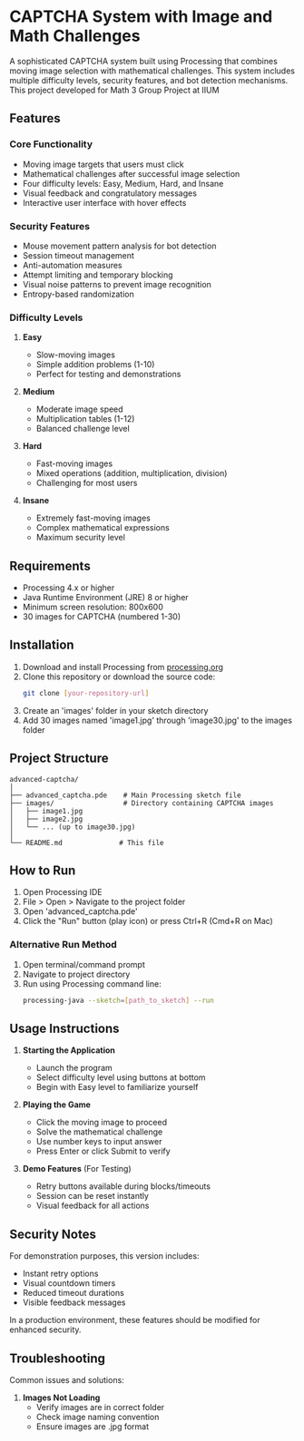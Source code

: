 # CAPTCHA System with Image and Math Challenges

A sophisticated CAPTCHA system built using Processing that combines moving image selection with mathematical challenges. This system includes multiple difficulty levels, security features, and bot detection mechanisms. This project developed for Math 3 Group Project at IIUM

## Features

### Core Functionality
- Moving image targets that users must click
- Mathematical challenges after successful image selection
- Four difficulty levels: Easy, Medium, Hard, and Insane
- Visual feedback and congratulatory messages
- Interactive user interface with hover effects

### Security Features
- Mouse movement pattern analysis for bot detection
- Session timeout management
- Anti-automation measures
- Attempt limiting and temporary blocking
- Visual noise patterns to prevent image recognition
- Entropy-based randomization

### Difficulty Levels
1. **Easy**
   - Slow-moving images
   - Simple addition problems (1-10)
   - Perfect for testing and demonstrations

2. **Medium**
   - Moderate image speed
   - Multiplication tables (1-12)
   - Balanced challenge level

3. **Hard**
   - Fast-moving images
   - Mixed operations (addition, multiplication, division)
   - Challenging for most users

4. **Insane**
   - Extremely fast-moving images
   - Complex mathematical expressions
   - Maximum security level

## Requirements

- Processing 4.x or higher
- Java Runtime Environment (JRE) 8 or higher
- Minimum screen resolution: 800x600
- 30 images for CAPTCHA (numbered 1-30)

## Installation

1. Download and install Processing from [processing.org](https://processing.org/download)
2. Clone this repository or download the source code:
   ```bash
   git clone [your-repository-url]
   ```
3. Create an 'images' folder in your sketch directory
4. Add 30 images named 'image1.jpg' through 'image30.jpg' to the images folder

## Project Structure

```
advanced-captcha/
│
├── advanced_captcha.pde    # Main Processing sketch file
├── images/                 # Directory containing CAPTCHA images
│   ├── image1.jpg
│   ├── image2.jpg
│   └── ... (up to image30.jpg)
│
└── README.md              # This file
```

## How to Run

1. Open Processing IDE
2. File > Open > Navigate to the project folder
3. Open 'advanced_captcha.pde'
4. Click the "Run" button (play icon) or press Ctrl+R (Cmd+R on Mac)

### Alternative Run Method
1. Open terminal/command prompt
2. Navigate to project directory
3. Run using Processing command line:
   ```bash
   processing-java --sketch=[path_to_sketch] --run
   ```

## Usage Instructions

1. **Starting the Application**
   - Launch the program
   - Select difficulty level using buttons at bottom
   - Begin with Easy level to familiarize yourself

2. **Playing the Game**
   - Click the moving image to proceed
   - Solve the mathematical challenge
   - Use number keys to input answer
   - Press Enter or click Submit to verify

3. **Demo Features** (For Testing)
   - Retry buttons available during blocks/timeouts
   - Session can be reset instantly
   - Visual feedback for all actions

## Security Notes

For demonstration purposes, this version includes:
- Instant retry options
- Visual countdown timers
- Reduced timeout durations
- Visible feedback messages

In a production environment, these features should be modified for enhanced security.

## Troubleshooting

Common issues and solutions:

1. **Images Not Loading**
   - Verify images are in correct folder
   - Check image naming convention
   - Ensure images are .jpg format
